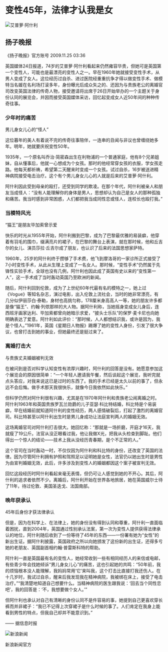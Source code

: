 # 变性45年，法律才认我是女

![艾普萝·阿什利](//n.sinaimg.cn/sinakd10200/360/w180h180/20231215/912f-8e6f6d95bf934be5bae1840e2951cb33.jpg)

## 扬子晚报

《扬子晚报》官方账号 2009.11.25 03:36

英国媒体24日报道，74岁的艾普萝·阿什利看起来仍然雍容华贵，但她可是英国第一个变性人，可能也是最漂亮的变性人之一。早在1960年她就接受变性手术，从男人变成了女人。这位经历过自杀、进过医院经重重抗争才得以做变性手术、做模特当名媛在名利场打滚多年，身份曝光后成众矢之的、还因为与贵族老公的离婚官司改变英国法律的传奇人物，接受邀请将出席于26日开始举办的一个主题关于身份认同的展览会，并因而接受英国媒体采访，回忆起变成女人近50年间的种种传奇往事。

### 少年时的痛苦

男儿身女儿心的“怪人”

这位暮年的美人有着说不完的传奇往事陪伴，一连串的丑闻与非议也曾缠绕她多年。明年，她就要庆祝变性50年。

1935年，一个原名叫乔治·简密森出生在利物浦的一个普通家庭，他有8个兄弟姐妹，自从懂事后，他就一心想成为个女孩。那时的他经常穿女孩的衣服，学女孩走路。他每天都祈祷，希望第二天醒来时变成一个女孩。试过自杀，16岁被送进精神病院接受电击治疗。这个有个男儿身女儿心的人就是后来的艾普萝·阿什利。

阿什利因此受到母亲的殴打，还受到同学的欺凌。在那个年代，阿什利被亲人和朋友当成怪人：“没有人能理解你的身体是男人，思想却认为自己是女人的那种孤独和痛苦。我当时感到非常困惑，人们都把我当成同性恋或怪人，连校长也殴打我。”

### 当模特风光

“猫王”是朋友毕加索曾示爱

快乐的时光从1955年开始，阿什利搬到巴黎，成为了巴黎最优雅的易装癖，他穿着有羽毛的围巾，缀满亮片的裙子，在巴黎的舞台上表演，就在那时候，他和丘吉尔的女儿、演员莎拉·丘吉尔成了朋友，也认识了后来的法国思想家萨特。

1960年，25岁的阿什利终于攒够了手术费，他飞到摩洛哥的一家诊所正式接受了7小时变性手术，从此从生理上变成了一名女人。那时候，“变性手术”仍然属于先锋性实验手术，全球也没有几例，阿什利也因此成了英国有史以来的“变性第一人”，这一手术成了当时轰动英国乃至欧洲的新闻。

随后，阿什利回到伦敦，成为了上世纪60年代最有名的模特之一，她上过《Vogue》等知名杂志，演过电影，出入伦敦上流社会，当时的她非常漂亮，有几分似伊丽莎白·泰勒，身材也高挑匀称，178厘米身高高人一等，她的朋友许多都是像“猫王”、约翰·列侬那样的大人物。据阿什利称，当她摇身变成女儿身后，连西班牙画家达利、毕加索都曾向她暗示求爱，“披头士乐队”的保罗·麦卡尼也向她明确表达了爱意。阿什利如此评价：“那时候，人人都想结识我，或许是因为，我是个怪人。”1961年，英国《星期日人物报》踢爆了她的变性人身份，引发了很大争议，也曾打击到她的事业，但她最终还是挺过来了。

### 离婚打击大

与贵族丈夫婚姻被判无效

在被问到是否对科学认知变性有浓厚兴趣时，阿什利的回答是没有。她愿意参加这个展览会的原因很简单：“一个年轻人邀请我午餐，然后谈起这个展览，我听完就点头答应，对我来说这已是过时的东西了。我的手术已经是太久以前的事了，但永远不会后悔。做手术那天我很快乐，就像今日我依然如此快乐。”

但科学仍然对阿什利很有兴趣，尤其是在1970年阿什利和贵族老公闹离婚之时。阿什利1963年和英国贵族罗瓦兰勋爵的儿子亚瑟·科比特结婚，科比特是个易装癖，早在结婚前就知道阿什利的变性经历，两人感情破裂后，打起了激烈的离婚官司。科比特甚至以阿什利出生时是男儿身成功让法庭宣判两人的婚姻无效。

这场离婚官司对阿什利打击很大。她回忆称：“那就是一场折磨，开庭才16天，我就瘦了19公斤。法官从没正眼看过我，他让我做X光，把我从头检查到脚趾。他们得出一个惊人的结论——技术上我从没经历青春期，是个不正常的人。”

这个官司在当时轰动一时，不仅仅因为阿什利和科比特的身份，还改变了英国的法律。因为尽管阿什利拥有护照和驾照足以证明她是女性，法官仍以她出生时是男性为由宣判婚姻无效，此后，许多涉及到变性人的婚姻都因这个案子被宣判无效。

回忆这段经历时阿什利看起来毫无表情，但仍可让人感觉到她的不开心。其后，阿什利的追求者依然不少。离婚后，阿什利开始在世界各地旅居，她在英国威尔士待了11年，待过伦敦、美国圣迭戈、法国南部。

### 晚年获承认

45年后身份才获法律承认

但是，因为在科学上、在法律上，她的身份没有得到认同和尊重，阿什利一直面临着困扰，直到2004年，英国通过性别承认法案，第一次为变性人提供获得法律承认的地位，阿什利随后收到了一份等待了45年的东西——一份署有她为“女性”的新出生证。据阿什利披露，英国政府之所以向她颁发了这份新的出生证，还得多亏她的老朋友、英国副首相约翰·普雷斯科特的帮助。

阿什利一直是英国最有名的变性人，她经常收到一些有相同经历人的来信或电邮，有些青少年会找她倾诉“男儿身女儿心”的痛苦，这也引起她的共鸣：“50年前，我的烦恼根本没人能理解，我妈妈常用‘它’来叫我，这个打击比直接打我还伤人。在十几岁时，我试过自杀，醒来后我发现我在精神病院，我被绑在床上，接受了电击治疗。”“我清楚地知道自己想要什么。当精神病院的医生跟我说：‘回去当个同性恋吧’，我的回答是：‘不，我想要做个女人。’”

但阿什利也承认对自己有清晰的身份认同不是件容易的事，她提到自己更喜欢穿长裤而并非裙子：“我已不记得上次穿裙子是什么时候的事了。人们肯定在我身上能看到男性的特点，但我自己却并不能意识到。” 

—— 据信息时报

![新浪新闻](//n.sinaimg.cn/default/2fb77759/20151125/320X320.png)

新浪新闻官方